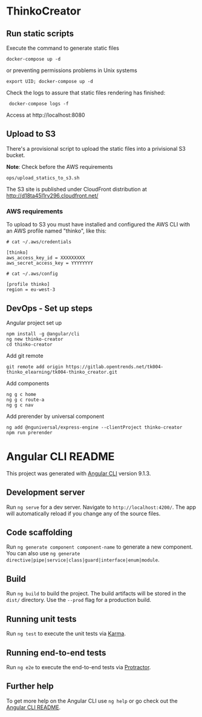 # ThinkoCreator

## Run static scripts

Execute the command to generate static files
```
docker-compose up -d
```

or preventing permissions problems in Unix systems
```
export UID; docker-compose up -d
```

Check the logs to assure that static files rendering has finished:
```
 docker-compose logs -f
```

Access at http://localhost:8080


## Upload to S3

There's a provisional script to upload the static files into a privisional S3 bucket. 

**Note**: Check before the AWS requirements 


```shell script
ops/upload_statics_to_s3.sh
``` 

The S3 site is published under CloudFront distribution at http://d18ta45l1rv296.cloudfront.net/

### AWS requirements

To upload to S3 you must have installed and configured the AWS CLI with an AWS profile named "thinko", like this:

```shell script
# cat ~/.aws/credentials

[thinko]
aws_access_key_id = XXXXXXXXX
aws_secret_access_key = YYYYYYYY
```

```shell script
# cat ~/.aws/config

[profile thinko]
region = eu-west-3
```

##  DevOps - Set up steps

Angular project set up
```
npm install -g @angular/cli
ng new thinko-creator
cd thinko-creator
```

Add git remote
```
git remote add origin https://gitlab.opentrends.net/tk004-thinko_elearning/tk004-thinko_creator.git
```

Add components
```
ng g c home
ng g c route-a
ng g c nav
```

Add prerender by universal component
```
ng add @nguniversal/express-engine --clientProject thinko-creator
npm run prerender
```
 

# Angular CLI README

This project was generated with [Angular CLI](https://github.com/angular/angular-cli) version 9.1.3.

## Development server

Run `ng serve` for a dev server. Navigate to `http://localhost:4200/`. The app will automatically reload if you change any of the source files.

## Code scaffolding

Run `ng generate component component-name` to generate a new component. You can also use `ng generate directive|pipe|service|class|guard|interface|enum|module`.

## Build

Run `ng build` to build the project. The build artifacts will be stored in the `dist/` directory. Use the `--prod` flag for a production build.

## Running unit tests

Run `ng test` to execute the unit tests via [Karma](https://karma-runner.github.io).

## Running end-to-end tests

Run `ng e2e` to execute the end-to-end tests via [Protractor](http://www.protractortest.org/).

## Further help

To get more help on the Angular CLI use `ng help` or go check out the [Angular CLI README](https://github.com/angular/angular-cli/blob/master/README.md).
